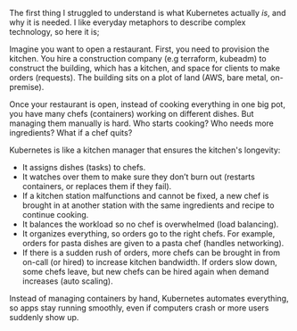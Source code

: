 The first thing I struggled to understand is what Kubernetes actually _is_, and why it is needed. I like everyday metaphors to describe complex technology, so here it is;

Imagine you want to open a restaurant. First, you need to provision the kitchen. You hire a construction company (e.g terraform, kubeadm) to construct the building, which has a kitchen, and space for clients to make orders (requests). The building sits on a plot of land (AWS, bare metal, on-premise).

Once your restaurant is open, instead of cooking everything in one big pot, you have many chefs (containers) working on different dishes. But managing them manually is hard. Who starts cooking? Who needs more ingredients? What if a chef quits?

Kubernetes is like a kitchen manager that ensures the kitchen's longevity:
- It assigns dishes (tasks) to chefs.
- It watches over them to make sure they don’t burn out (restarts containers, or replaces them if they fail).
- If a kitchen station malfunctions and cannot be fixed, a new chef is brought in at another station with the same ingredients and recipe to continue cooking.
- It balances the workload so no chef is overwhelmed (load balancing).
- It organizes everything, so orders go to the right chefs. For example, orders for pasta dishes are given to a pasta chef (handles networking).
- If there is a sudden rush of orders, more chefs can be brought in from on-call (or hired) to increase kitchen bandwidth. If orders slow down, some chefs leave, but new chefs can be hired again when demand increases (auto scaling).

Instead of managing containers by hand, Kubernetes automates everything, so apps stay running smoothly, even if computers crash or more users suddenly show up.

